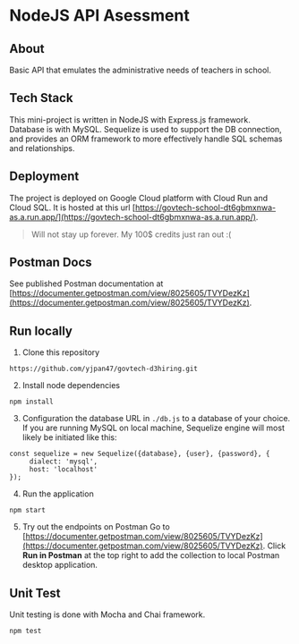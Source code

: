 # NodeJS API Asessment

## About 
Basic API that emulates the administrative needs of teachers in school.

## Tech Stack
This mini-project is written in NodeJS with Express.js framework.  
Database is with MySQL. Sequelize is used to support the DB connection, and provides an ORM framework to more effectively handle SQL schemas and relationships.

## Deployment
The project is deployed on Google Cloud platform with Cloud Run and Cloud SQL. It is hosted at this url [https://govtech-school-dt6gbmxnwa-as.a.run.app/](https://govtech-school-dt6gbmxnwa-as.a.run.app/).

> Will not stay up forever. My 100$ credits just ran out :(

## Postman Docs
See published Postman documentation at [https://documenter.getpostman.com/view/8025605/TVYDezKz](https://documenter.getpostman.com/view/8025605/TVYDezKz). 

## Run locally
1. Clone this repository
```
https://github.com/yjpan47/govtech-d3hiring.git
```

2. Install node dependencies
```
npm install
```

3. Configuration the database URL in `./db.js` to a database of your choice. If you are running MySQL on local machine, Sequelize engine will most likely be initiated like this:
```
const sequelize = new Sequelize({database}, {user}, {password}, {
     dialect: 'mysql',
     host: 'localhost'
});
```

4. Run the application
```
npm start
```

5. Try out the endpoints on Postman 
Go to [https://documenter.getpostman.com/view/8025605/TVYDezKz](https://documenter.getpostman.com/view/8025605/TVYDezKz). Click **Run in Postman** at the top right to add the collection to local Postman desktop application.

## Unit Test
Unit testing is done with Mocha and Chai framework. 
```
npm test
```
